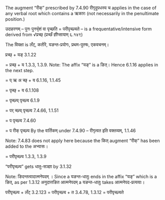 

The augment “रीक्” prescribed by 7.4.90 रीगृदुपधस्य च applies in the case of any verbal root which contains a ऋकारः (not necessarily in the penultimate position.)


उदाहरणम् – पुनः पुनर्भृशं वा पृच्छति = परीपृच्छ्यते – is a frequentative/intensive form derived from √प्रच्छ् (प्रच्छँ ज्ञीप्सायाम् ६.१४९)


The विवक्षा is लँट्, कर्तरि, यङन्त-प्रयोगः, प्रथम-पुरुषः, एकवचनम्।

प्रच्छ् + यङ् 3.1.22

= प्रच्छ् + य 1.3.3, 1.3.9. Note: The affix “यङ्” is a ङित्। Hence 6.1.16 applies in the next step.

= प् ऋ अ च्छ् + य 6.1.16, 1.1.45

= पृच्छ् + य 6.1.108

= पृच्छ्य् पृच्छ्य 6.1.9

= पर् च्छ्य् पृच्छ्य 7.4.66, 1.1.51

= प पृच्छ्य 7.4.60

= प रीक् पृच्छ्य By the वार्तिकम् under 7.4.90 – रीगृत्वत इति वक्तव्यम्, 1.1.46

Note: 7.4.83 does not apply here because the कित् augment “रीक्” has been added to the अभ्यासः।

= परीपृच्छ्य 1.3.3, 1.3.9


“परीपृच्छ्य” gets धातु-सञ्ज्ञा by 3.1.32


Note: ङिदन्तत्वादात्मनेपदम् । Since a यङन्त-धातुः ends in the affix “यङ्” which is a ङित्, as per 1.3.12 अनुदात्तङित आत्मनेपदम् a यङन्त-धातुः takes आत्मनेपद-प्रत्ययाः।

परीपृच्छ्य + लँट् 3.2.123 = परीपृच्छ्य + त 3.4.78, 1.3.12 = परीपृच्छ्यते

